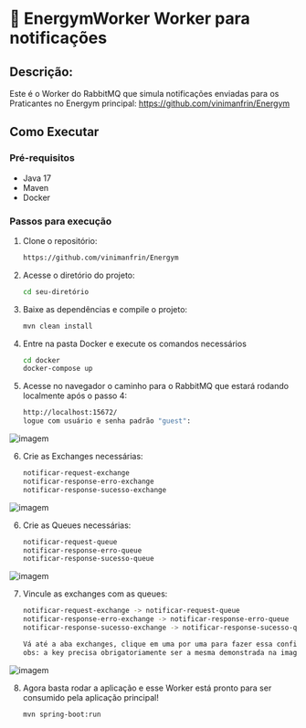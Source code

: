 # 🔋 EnergymWorker Worker para notificações

## Descrição: 
Este é o Worker do RabbitMQ que simula notificações enviadas para os Praticantes no Energym principal: https://github.com/vinimanfrin/Energym

## Como Executar

### Pré-requisitos

- Java 17
- Maven
- Docker

### Passos para execução

1. Clone o repositório:

   ```bash
   https://github.com/vinimanfrin/Energym

2. Acesse o diretório do projeto:
    ```bash
    cd seu-diretório

3. Baixe as dependências e compile o projeto:
    ```bash
    mvn clean install

4. Entre na pasta Docker e execute os comandos necessários
    ```bash
    cd docker
    docker-compose up
    
5. Acesse no navegador o caminho para o RabbitMQ que estará rodando localmente após o passo 4:
    ```bash
    http://localhost:15672/
    logue com usuário e senha padrão "guest":

![imagem](https://github.com/user-attachments/assets/645be598-2b3d-4456-8a07-e5fe6ceaa08b)  



6. Crie as Exchanges necessárias:
   ```bash
   notificar-request-exchange
   notificar-response-erro-exchange
   notificar-response-sucesso-exchange
![imagem](https://github.com/user-attachments/assets/accdd761-c70c-4dd9-a578-760a5b196fdf)  





6. Crie as Queues necessárias:
   ```bash
   notificar-request-queue
   notificar-response-erro-queue
   notificar-response-sucesso-queue
![imagem](https://github.com/user-attachments/assets/3e537836-4d29-4997-a438-4f5558856211)  

7. Vincule as exchanges com as queues:
   ```bash
   notificar-request-exchange -> notificar-request-queue
   notificar-response-erro-exchange -> notificar-response-erro-queue
   notificar-response-sucesso-exchange -> notificar-response-sucesso-queue

   Vá até a aba exchanges, clique em uma por uma para fazer essa configuração e logo após clicar em bind:
   obs: a key precisa obrigatoriamente ser a mesma demonstrada na imagem.
![imagem](https://github.com/user-attachments/assets/bc798e02-e067-4b51-9924-932b1bfdbf36)  


8. Agora basta rodar a aplicação e esse Worker está pronto para ser consumido pela aplicação principal!
   ```bash
   mvn spring-boot:run
